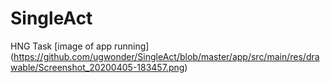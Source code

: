 # SingleAct
HNG Task
[image of app running] (https://github.com/ugwonder/SingleAct/blob/master/app/src/main/res/drawable/Screenshot_20200405-183457.png)

